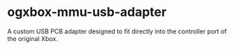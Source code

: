 # ogxbox-mmu-usb-adapter
A custom USB PCB adapter designed to fit directly into the controller port of the original Xbox.
